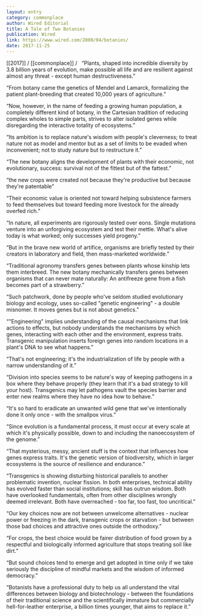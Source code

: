 ```yaml
---
layout: entry
category: commonplace
author: Wired Editorial
title: A Tale of Two Botanies
publication: Wired
link: https://www.wired.com/2000/04/botanies/
date: 2017-11-25
---
```


[[2017]] / [[commonplace]] / 
 
“Plants, shaped into incredible diversity by 3.8 billion years of evolution, make possible all life and are resilient against almost any threat - except human destructiveness.”

“From botany came the genetics of Mendel and Lamarck, formalizing the patient plant-breeding that created 10,000 years of agriculture.”

“Now, however, in the name of feeding a growing human population, a completely different kind of botany, in the Cartesian tradition of reducing complex wholes to simple parts, strives to alter isolated genes while disregarding the interactive totality of ecosystems.”

“Its ambition is to replace nature's wisdom with people's cleverness; to treat nature not as model and mentor but as a set of limits to be evaded when inconvenient; not to study nature but to restructure it.”

“The new botany aligns the development of plants with their economic, not evolutionary, success: survival not of the fittest but of the fattest.”

“the new crops were created not because they're productive but because they're patentable”

“Their economic value is oriented not toward helping subsistence farmers to feed themselves but toward feeding more livestock for the already overfed rich.”

“In nature, all experiments are rigorously tested over eons. Single mutations venture into an unforgiving ecosystem and test their mettle. What's alive today is what worked; only successes yield progeny.”

“But in the brave new world of artifice, organisms are briefly tested by their creators in laboratory and field, then mass-marketed worldwide.”

“Traditional agronomy transfers genes between plants whose kinship lets them interbreed. The new botany mechanically transfers genes between organisms that can never mate naturally: An antifreeze gene from a fish becomes part of a strawberry.”

“Such patchwork, done by people who've seldom studied evolutionary biology and ecology, uses so-called "genetic engineering" - a double misnomer. It moves genes but is not about genetics.”

“"Engineering" implies understanding of the causal mechanisms that link actions to effects, but nobody understands the mechanisms by which genes, interacting with each other and the environment, express traits. Transgenic manipulation inserts foreign genes into random locations in a plant's DNA to see what happens.”

“That's not engineering; it's the industrialization of life by people with a narrow understanding of it.”

“Division into species seems to be nature's way of keeping pathogens in a box where they behave properly (they learn that it's a bad strategy to kill your host). Transgenics may let pathogens vault the species barrier and enter new realms where they have no idea how to behave.”

“It's so hard to eradicate an unwanted wild gene that we've intentionally done it only once - with the smallpox virus.”

“Since evolution is a fundamental process, it must occur at every scale at which it's physically possible, down to and including the nanoecosystem of the genome.”

“That mysterious, messy, ancient stuff is the context that influences how genes express traits. It's the genetic version of biodiversity, which in larger ecosystems is the source of resilience and endurance.”

“Transgenics is showing disturbing historical parallels to another problematic invention, nuclear fission. In both enterprises, technical ability has evolved faster than social institutions; skill has outrun wisdom. Both have overlooked fundamentals, often from other disciplines wrongly deemed irrelevant. Both have overreached - too far, too fast, too uncritical.”

“Our key choices now are not between unwelcome alternatives - nuclear power or freezing in the dark, transgenic crops or starvation - but between those bad choices and attractive ones outside the orthodoxy.”

“For crops, the best choice would be fairer distribution of food grown by a respectful and biologically informed agriculture that stops treating soil like dirt.”

“But sound choices tend to emerge and get adopted in time only if we take seriously the discipline of mindful markets and the wisdom of informed democracy.”

“Botanists have a professional duty to help us all understand the vital differences between biology and biotechnology - between the foundations of their traditional science and the scientifically immature but commercially hell-for-leather enterprise, a billion times younger, that aims to replace it.”

